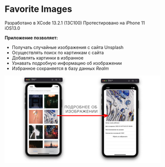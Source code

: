 # Favorite Images

Разработано в XCode 13.2.1 (13C100)
Протестировано на iPhone 11 iOS13.0

**Приложение позволяет:** <br>
* Получать случайные изображения с сайта Unsplash <br>
* Осуществлять поиск по картинкам с сайта <br>
* Добавлять картинки в избранное <br>
* Узнавать подробную информацию об изображении <br>
* Избранное сохраняется в базу данных _Realm_

![Image alt](https://github.com/javtushenko/FavoriteImages/blob/main/ScreenShots/1.png?raw=true)

